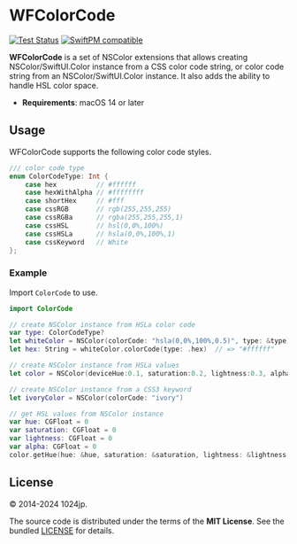 
WFColorCode
=============================

[![Test Status](https://github.com/1024jp/WFColorCode/workflows/Test/badge.svg)](https://github.com/1024jp/WFColorCode/actions)
[![SwiftPM compatible](https://img.shields.io/badge/SwiftPM-✔-4BC51D.svg?style=flat)](https://swift.org/package-manager/)

__WFColorCode__ is a set of NSColor extensions that allows creating NSColor/SwiftUI.Color instance from a CSS color code string, or color code string from an NSColor/SwiftUI.Color instance. It also adds the ability to handle HSL color space.

* __Requirements__: macOS 14 or later



Usage
-----------------------------

WFColorCode supports the following color code styles.

```swift
/// color code type
enum ColorCodeType: Int {
    case hex          // #ffffff
    case hexWithAlpha // #ffffffff
    case shortHex     // #fff
    case cssRGB       // rgb(255,255,255)
    case cssRGBa      // rgba(255,255,255,1)
    case cssHSL       // hsl(0,0%,100%)
    case cssHSLa      // hsla(0,0%,100%,1)
    case cssKeyword   // White
};
```

### Example

Import `ColorCode` to use.

```swift
import ColorCode

// create NSColor instance from HSLa color code
var type: ColorCodeType?
let whiteColor = NSColor(colorCode: "hsla(0,0%,100%,0.5)", type: &type)
let hex: String = whiteColor.colorCode(type: .hex)  // => "#ffffff"

// create NSColor instance from HSLa values
let color = NSColor(deviceHue:0.1, saturation:0.2, lightness:0.3, alpha:1.0)

// create NSColor instance from a CSS3 keyword
let ivoryColor = NSColor(colorCode: "ivory")

// get HSL values from NSColor instance
var hue: CGFloat = 0
var saturation: CGFloat = 0
var lightness: CGFloat = 0
var alpha: CGFloat = 0
color.getHue(hue: &hue, saturation: &saturation, lightness: &lightness, alpha: &alpha)
```



License
-----------------------------

© 2014-2024 1024jp.

The source code is distributed under the terms of the __MIT License__. See the bundled [LICENSE](LICENSE) for details.
